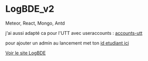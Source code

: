 # LogBDE_v2
Meteor, React, Mongo, Antd

j'ai aussi adapté ca pour l'UTT avec useraccounts : [accounts-utt](https://atmospherejs.com/jav/accounts-utt)

pour ajouter un admin au lancement met ton [id etudiant ici](https://github.com/ungdev/LogBDE_v2/blob/master/server/main.js#L24)


[Voir le site LogBDE](https://log-dev.apps.uttnetgroup.fr/)
